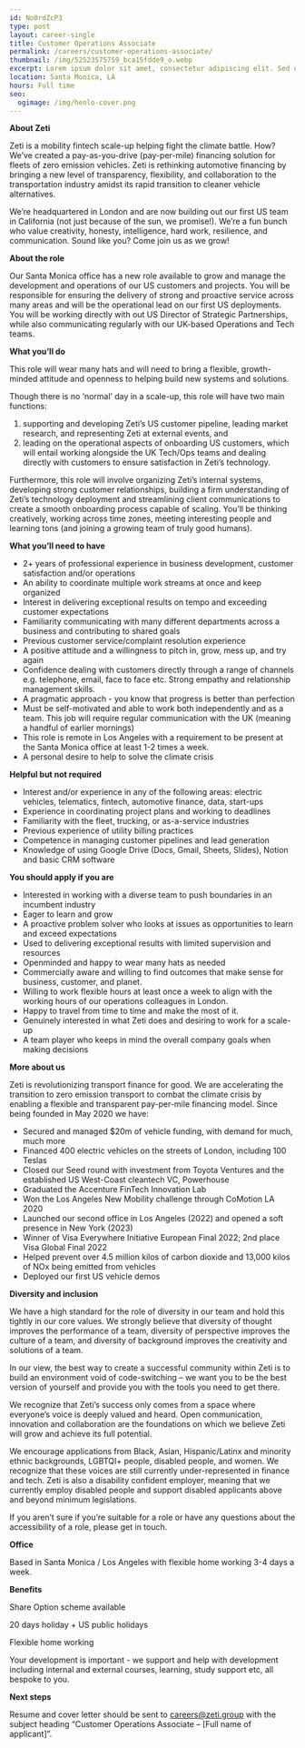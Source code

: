 ```yaml
---
id: No0rdZcP3
type: post
layout: career-single
title: Customer Operations Associate
permalink: /careers/customer-operations-associate/
thumbnail: /img/52523575759_bca15fdde9_o.webp
excerpt: Lorem ipsum dolor sit amet, consectetur adipiscing elit. Sed nec pretium massa.
location: Santa Monica, LA
hours: Full time
seo:
  ogimage: /img/henlo-cover.png
---
```

**A﻿bout Zeti**

Zeti is a mobility fintech scale-up helping fight the climate battle. How? We’ve created a pay-as-you-drive (pay-per-mile) financing solution for fleets of zero emission vehicles. Zeti is rethinking automotive financing by bringing a new level of transparency, flexibility, and collaboration to the transportation industry amidst its rapid transition to cleaner vehicle alternatives.

We’re headquartered in London and are now building out our first US team in California (not just because of the sun, we promise!). We’re a fun bunch who value creativity, honesty, intelligence, hard work, resilience, and communication. Sound like you? Come join us as we grow!

**About the role**

Our Santa Monica office has a new role available to grow and manage the development and operations of our US customers and projects. You will be responsible for ensuring the delivery of strong and proactive service across many areas and will be the operational lead on our first US deployments. You will be working directly with out US Director of Strategic Partnerships, while also communicating regularly with our UK-based Operations and Tech teams.

**What you’ll do**

This role will wear many hats and will need to bring a flexible, growth-minded attitude and openness to helping build new systems and solutions.

Though there is no ‘normal’ day in a scale-up, this role will have two main functions:

1. supporting and developing Zeti’s US customer pipeline, leading market research, and representing Zeti at external events, and
2. leading on the operational aspects of onboarding US customers, which will entail working alongside the UK Tech/Ops teams and dealing directly with customers to ensure satisfaction in Zeti’s technology.

Furthermore, this role will involve organizing Zeti’s internal systems, developing strong customer relationships, building a firm understanding of Zeti’s technology deployment and streamlining client communications to create a smooth onboarding process capable of scaling. You’ll be thinking creatively, working across time zones, meeting interesting people and learning tons (and joining a growing team of truly good humans).

**What you’ll need to have**

* 2+ years of professional experience in business development, customer satisfaction and/or operations
* An ability to coordinate multiple work streams at once and keep organized
* Interest in delivering exceptional results on tempo and exceeding customer expectations
* Familiarity communicating with many different departments across a business and contributing to shared goals
* Previous customer service/complaint resolution experience
* A positive attitude and a willingness to pitch in, grow, mess up, and try again
* Confidence dealing with customers directly through a range of channels e.g. telephone, email, face to face etc. Strong empathy and relationship management skills.
* A pragmatic approach - you know that progress is better than perfection
* Must be self-motivated and able to work both independently and as a team. This job will require regular communication with the UK (meaning a handful of earlier mornings)
* This role is remote in Los Angeles with a requirement to be present at the Santa Monica office at least 1-2 times a week.
* A personal desire to help to solve the climate crisis

**Helpful but not required**

* Interest and/or experience in any of the following areas: electric vehicles, telematics, fintech, automotive finance, data, start-ups
* Experience in coordinating project plans and working to deadlines
* Familiarity with the fleet, trucking, or as-a-service industries
* Previous experience of utility billing practices
* Competence in managing customer pipelines and lead generation
* Knowledge of using Google Drive (Docs, Gmail, Sheets, Slides), Notion and basic CRM software

**You should apply if you are**

* Interested in working with a diverse team to push boundaries in an incumbent industry
* Eager to learn and grow
* A proactive problem solver who looks at issues as opportunities to learn and exceed expectations
* Used to delivering exceptional results with limited supervision and resources
* Openminded and happy to wear many hats as needed
* Commercially aware and willing to find outcomes that make sense for business, customer, and planet.
* Willing to work flexible hours at least once a week to align with the working hours of our operations colleagues in London.
* Happy to travel from time to time and make the most of it.
* Genuinely interested in what Zeti does and desiring to work for a scale-up
* A team player who keeps in mind the overall company goals when making decisions

**More about us**

Zeti is revolutionizing transport finance for good. We are accelerating the transition to zero emission transport to combat the climate crisis by enabling a flexible and transparent pay-per-mile financing model. Since being founded in May 2020 we have:

* Secured and managed $20m of vehicle funding, with demand for much, much more
* Financed 400 electric vehicles on the streets of London, including 100 Teslas
* Closed our Seed round with investment from Toyota Ventures and the established US West-Coast cleantech VC, Powerhouse
* Graduated the Accenture FinTech Innovation Lab
* Won the Los Angeles New Mobility challenge through CoMotion LA 2020
* Launched our second office in Los Angeles (2022) and opened a soft presence in New York (2023)
* Winner of Visa Everywhere Initiative European Final 2022; 2nd place Visa Global Final 2022
* Helped prevent over 4.5 million kilos of carbon dioxide and 13,000 kilos of NOx being emitted from vehicles
* Deployed our first US vehicle demos

**Diversity and inclusion**

We have a high standard for the role of diversity in our team and hold this tightly in our core values. We strongly believe that diversity of thought improves the performance of a team, diversity of perspective improves the culture of a team, and diversity of background improves the creativity and solutions of a team.

In our view, the best way to create a successful community within Zeti is to build an environment void of code-switching – we want you to be the best version of yourself and provide you with the tools you need to get there.

We recognize that Zeti’s success only comes from a space where everyone’s voice is deeply valued and heard. Open communication, innovation and collaboration are the foundations on which we believe Zeti will grow and achieve its full potential.

We encourage applications from Black, Asian, Hispanic/Latinx and minority ethnic backgrounds, LGBTQI+ people, disabled people, and women. We recognize that these voices are still currently under-represented in finance and tech. Zeti is also a disability confident employer, meaning that we currently employ disabled people and support disabled applicants above and beyond minimum legislations.

If you aren’t sure if you’re suitable for a role or have any questions about the accessibility of a role, please get in touch.

**Office**

Based in Santa Monica / Los Angeles with flexible home working 3-4 days a week.

**Benefits**

Share Option scheme available

20 days holiday + US public holidays

Flexible home working

Your development is important - we support and help with development including internal and external courses, learning, study support etc, all bespoke to you.

**Next steps**

Resume and cover letter should be sent to [careers@zeti.group](mailto:careers@zeti.group) with the subject heading “Customer Operations Associate – \[Full name of applicant]”.